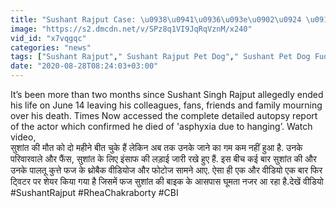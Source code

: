```yaml
---
title: "Sushant Rajput Case: \u0938\u0941\u0936\u093e\u0902\u0924 \u0915\u0947 \u0907\u0902\u0924\u091c\u093e\u0930 \u092e\u0947\u0902 Bike \u0915\u0947 \u091a\u0915\u094d\u0915\u0930 \u0932\u0917\u093e \u0930\u0939\u093e Pet Dog Fudge CBI \u0935\u0928\u0907\u0902\u0921\u093f\u092f\u093e \u0939\u093f\u0902\u0926\u0940"
image: "https://s2.dmcdn.net/v/SPz8q1VI9JqRqVznM/x240"
vid_id: "x7vqgqc"
categories: "news"
tags: ["Sushant Rajput"," Sushant Rajput Pet Dog"," Sushant Pet Dog Fudge"]
date: "2020-08-28T08:24:03+03:00"
---
```

It’s been more than two months since Sushant Singh Rajput allegedly ended his life on June 14 leaving his colleagues, fans, friends and family mourning over his death. Times Now accessed the complete detailed autopsy report of the actor which confirmed he died of 'asphyxia due to hanging’. Watch video,  <br>सुशांत की मौत को दो महीने बीत चुके हैं लेक‍िन अब तक उनके जाने का गम कम नहीं हुआ है. उनके पर‍िवारवाले और फैंस, सुशांत के लिए इंसाफ की लड़ाई जारी रखे हुए हैं. इस बीच कई बार सुशांत की और उनके पालतू कुत्ते फज के थ्रोबैक वीड‍ियोज और फोटोज सामने आए. ऐसा ही एक और वीड‍ियो एक बार फिर ट्व‍िटर पर शेयर किया गया है जिसमें फज सुशांत की बाइक के आसपास घूमता नजर आ रहा है.देखें वीडियो  <br>#SushantRajput #RheaChakraborty #CBI
